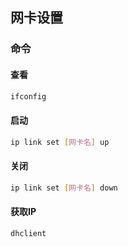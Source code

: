 <!--
 * @Description: 
 * @Version: 1.0
 * @Author: DaLao
 * @Email: dalao@xxx.com
 * @Date: 2022-07-03 18:55:10
 * @LastEditors: DaLao
 * @LastEditTime: 2022-07-03 18:56:40
-->

## 网卡设置


### 命令


#### 查看


```sh
ifconfig
```


#### 启动

```sh
ip link set [网卡名] up
```


#### 关闭

```sh
ip link set [网卡名] down
```


#### 获取IP

```sh
dhclient
```